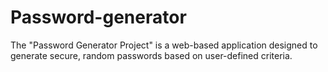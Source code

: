 # Password-generator
The "Password Generator Project" is a web-based application designed to generate secure, random passwords based on user-defined criteria.
